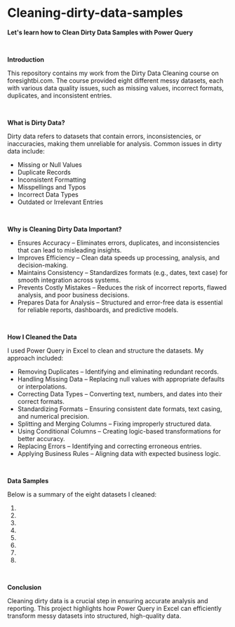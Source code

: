 # Cleaning-dirty-data-samples

**Let's learn how to Clean Dirty Data Samples with Power Query**


<br>

**Introduction** 

This repository contains my work from the Dirty Data Cleaning course on foresightbi.com. The course provided eight different messy datasets, each with various data quality issues, such as missing values, incorrect formats, duplicates, and inconsistent entries.

<br>

**What is Dirty Data?**

Dirty data refers to datasets that contain errors, inconsistencies, or inaccuracies, making them unreliable for analysis. Common issues in dirty data include:

* Missing or Null Values 
* Duplicate Records
* Inconsistent Formatting
* Misspellings and Typos
* Incorrect Data Types
* Outdated or Irrelevant Entries

<br>

**Why is Cleaning Dirty Data Important?**

* Ensures Accuracy – Eliminates errors, duplicates, and inconsistencies that can lead to misleading insights.
* Improves Efficiency – Clean data speeds up processing, analysis, and decision-making.
* Maintains Consistency – Standardizes formats (e.g., dates, text case) for smooth integration across systems.
* Prevents Costly Mistakes – Reduces the risk of incorrect reports, flawed analysis, and poor business decisions.
* Prepares Data for Analysis – Structured and error-free data is essential for reliable reports, dashboards, and predictive models.

<br>

**How I Cleaned the Data**

I used Power Query in Excel to clean and structure the datasets. My approach included:

* Removing Duplicates – Identifying and eliminating redundant records.
* Handling Missing Data – Replacing null values with appropriate defaults or interpolations.
* Correcting Data Types – Converting text, numbers, and dates into their correct formats.
* Standardizing Formats – Ensuring consistent date formats, text casing, and numerical precision.
* Splitting and Merging Columns – Fixing improperly structured data.
* Using Conditional Columns – Creating logic-based transformations for better accuracy.
* Replacing Errors – Identifying and correcting erroneous entries.
* Applying Business Rules – Aligning data with expected business logic.

<br>

**Data Samples**

Below is a summary of the eight datasets I cleaned:

1)

2)

3)

4)

5)

6)

7)

8)


<br>

**Conclusion**

Cleaning dirty data is a crucial step in ensuring accurate analysis and reporting. This project highlights how Power Query in Excel can efficiently transform messy datasets into structured, high-quality data.
